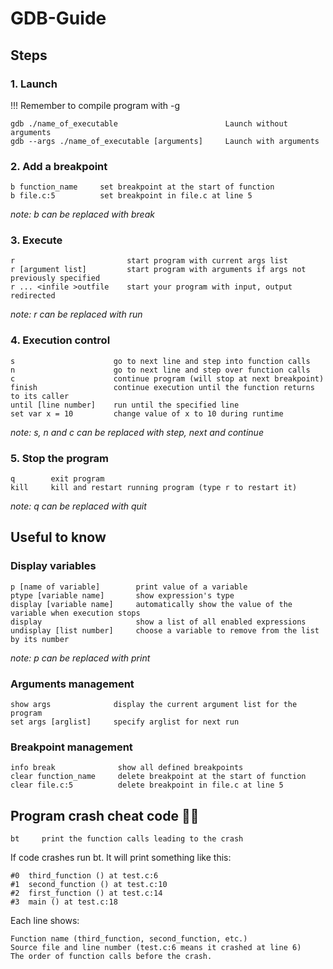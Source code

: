 # GDB-Guide

## Steps

### 1.  Launch
!!! Remember to compile program with -g
```
gdb ./name_of_executable                        Launch without arguments
gdb --args ./name_of_executable [arguments]     Launch with arguments
```
### 2.  Add a breakpoint
```
b function_name     set breakpoint at the start of function
b file.c:5          set breakpoint in file.c at line 5
```
*note: b can be replaced with break*

### 3.  Execute
```
r                         start program with current args list
r [argument list]         start program with arguments if args not previously specified
r ... <infile >outfile    start your program with input, output redirected
```
*note: r can be replaced with run*

### 4.	Execution control
```
s                      go to next line and step into function calls
n                      go to next line and step over function calls
c                      continue program (will stop at next breakpoint)
finish                 continue execution until the function returns to its caller
until [line number]    run until the specified line
set var x = 10         change value of x to 10 during runtime
```
*note: s, n and c can be replaced with step, next and continue*

### 5.  Stop the program
```
q        exit program
kill     kill and restart running program (type r to restart it)
```
*note: q can be replaced with quit*

## Useful to know

### Display variables
```
p [name of variable]        print value of a variable
ptype [variable name]       show expression's type
display [variable name]     automatically show the value of the variable when execution stops
display                     show a list of all enabled expressions
undisplay [list number]     choose a variable to remove from the list by its number
```
*note: p can be replaced with print*

### Arguments management
```
show args              display the current argument list for the program
set args [arglist]     specify arglist for next run
```
### Breakpoint management
```
info break              show all defined breakpoints
clear function_name     delete breakpoint at the start of function
clear file.c:5          delete breakpoint in file.c at line 5
```
## Program crash cheat code 🤯💥
```
bt     print the function calls leading to the crash
```
If code crashes run bt. It will print something like this:

    #0  third_function () at test.c:6
    #1  second_function () at test.c:10
    #2  first_function () at test.c:14
    #3  main () at test.c:18
Each line shows:

    Function name (third_function, second_function, etc.)
    Source file and line number (test.c:6 means it crashed at line 6)
    The order of function calls before the crash.

